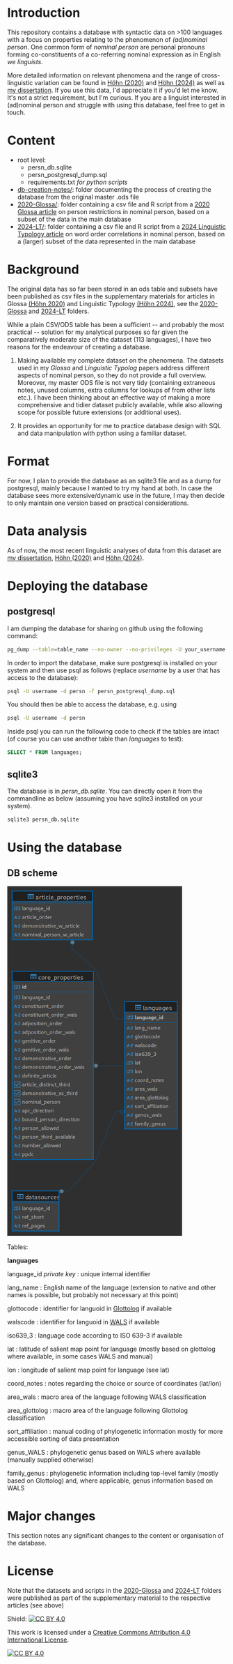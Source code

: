 # Introduction

This repository contains a database with syntactic data on >100 languages with a focus on properties relating to the phenomenon of *(ad)nominal person*. One common form of *nominal person* are personal pronouns forming co-constituents of a co-referring nominal expression as in English *we linguists*.

More detailed information on relevant phenomena and the range of cross-linguistic variation can be found in [Höhn (2020)](https://doi.org/10.5334/gjgl.1121) and [Höhn (2024)](https://doi.org/10.1515/lingty-2023-0080) as well as [my dissertation](https://ling.auf.net/lingbuzz/003618). If you use this data, I'd appreciate it if you'd let me know. It's not a strict requirement, but I'm curious. If you are a linguist interested in (ad)nominal person and struggle with using this database, feel free to get in touch.


# Content

- root level:
  - persn_db.sqlite
  - persn_postgresql_dump.sql
  - requirements.txt *for python scripts*
- [db-creation-notes/](db-creation-notes): folder documenting the process of creating the database from the original master .ods file
- [2020-Glossa/](2020-Glossa): folder containing a csv file and R script from a [2020 Glossa article](https://doi.org/10.5334/gjgl.1121) on person restrictions in nominal person, based on a subset of the data in the main database
- [2024-LT/](2024-LT): folder containing a csv file and R script from a [2024 Linguistic Typology article](https://doi.org/10.1515/lingty-2023-0080) on word order correlations in nominal person, based on a (larger) subset of the data represented in the main database


# Background

The original data has so far been stored in an ods table and subsets have been published as csv files in the supplementary materials for articles in Glossa [(Höhn 2020)](https://doi.org/10.5334/gjgl.1121) and Linguistic Typology [(Höhn 2024)](https://doi.org/10.1515/lingty-2023-0080), see the [2020-Glossa](2020-Glossa) and [2024-LT](2024-LT) folders.

While a plain CSV/ODS table has been a sufficient -- and probably the most practical -- solution for my analytical purposes so far given the comparatively moderate size of the dataset (113 languages), I have two reasons for the endeavour of creating a database.

1. Making available my complete dataset on the phenomena. The datasets used in my *Glossa* and *Linguistic Typolog* papers address different aspects of nominal person, so they do not provide a full overview. Moreover, my master ODS file is not very tidy (containing extraneous notes, unused columns, extra columns for lookups of from other lists etc.). I have been thinking about an effective way of making a more comprehensive and tidier dataset publicly available, while also allowing scope for possible future extensions (or additional uses).

2. It provides an opportunity for me to practice database design with SQL and data manipulation with python using a familiar dataset.


# Format

For now, I plan to provide the database as an sqlite3 file and as a dump for postgresql, mainly because I wanted to try my hand at both. In case the database sees more extensive/dynamic use in the future, I may then decide to only maintain one version based on practical considerations.


# Data analysis

As of now, the most recent linguistic analyses of data from this dataset are [my dissertation](https://ling.auf.net/lingbuzz/003618), [Höhn (2020)](https://doi.org/10.5334/gjgl.1121) and [Höhn (2024)](https://doi.org/10.1515/lingty-2023-0080).


# Deploying the database

## postgresql

I am dumping the database for sharing on github using the following command:

```sh
pg_dump --table=table_name --no-owner --no-privileges -U your_username -d your_database -f table_dump.sql
```

In order to import the database, make sure postgresql is installed on your system and then use psql as follows (replace *username* by a user that has access to the database):

```sh
psql -U username -d persn -f persn_postgresql_dump.sql
```

You should then be able to access the database, e.g. using

```sh
psql -U username -d persn
```

Inside psql you can run the following code to check if the tables are intact (of course you can use another table than *languages* to test):

```SQL
SELECT * FROM languages;
```


## sqlite3

The database is in *persn_db.sqlite*. You can directly open it from the commandline as below (assuming you have sqlite3 installed on your system).

```sh 
sqlite3 persn_db.sqlite
```


# Using the database


## DB scheme

![Database diagram](assets/persn-diagram.png "An illustration of the database relations")

Tables:

**languages**

language\_id *private key* 
: unique internal identifier

lang\_name
: English name of the language (extension to native and other names is possible, but probably not necessary at this point)


glottocode
: identifier for languoid in [Glottolog](glottolog.org) if available

walscode
: identifier for languoid in [WALS](wals.info) if available

iso639\_3
: language code according to ISO 639-3 if available

lat
: latitude of salient map point for language (mostly based on glottolog where available, in some cases WALS and manual)

lon
: longitude of salient map point for language (see lat)

coord\_notes
: notes regarding the choice or source of coordinates (lat/lon)

area\_wals
: macro area of the language following WALS classification

area\_glottolog
: macro area of the language following Glottolog classification

sort\_affiliation
: manual coding of phylogenetic information mostly for more accessible sorting of data presentation


genus\_WALS
: phylogenetic genus based on WALS where available (manually supplied otherwise)

family\_genus
: phylogenetic information including top-level family (mostly based on Glottolog) and, where applicable, genus information based on WALS




# Major changes

This section notes any significant changes to the content or organisation of the database.


# License

Note that the datasets and scripts in the [2020-Glossa](2020-Glossa) and [2024-LT](2024-LT) folders were published as part of the supplementary material to the respective articles (see above)

Shield: [![CC BY 4.0][cc-by-shield]][cc-by]

This work is licensed under a
[Creative Commons Attribution 4.0 International License][cc-by].

[![CC BY 4.0][cc-by-image]][cc-by]

[cc-by]: http://creativecommons.org/licenses/by/4.0/
[cc-by-image]: https://i.creativecommons.org/l/by/4.0/88x31.png
[cc-by-shield]: https://img.shields.io/badge/License-CC%20BY%204.0-lightgrey.svg

